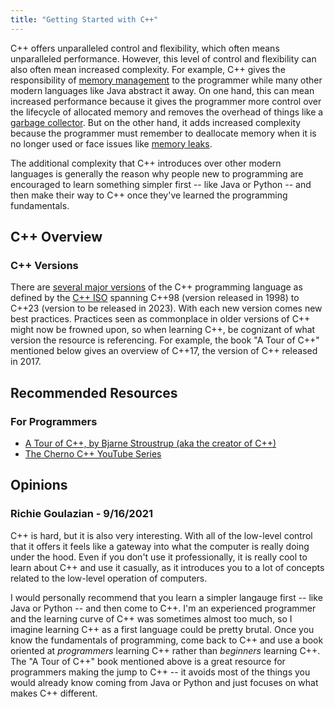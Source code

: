 ```yaml
---
title: "Getting Started with C++"
---
```


C++ offers unparalleled control and flexibility, which often means unparalleled performance. However, this level of control and flexibility can also often mean increased complexity. For example, C++ gives the responsibility of [memory management](https://www.programiz.com/cpp-programming/memory-management) to the programmer while many other modern languages like Java abstract it away. On one hand, this can mean increased performance because it gives the programmer more control over the lifecycle of allocated memory and removes the overhead of things like a [garbage collector](https://en.wikipedia.org/wiki/Garbage_collection_(computer_science)). But on the other hand, it adds increased complexity because the programmer must remember to deallocate memory when it is no longer used or face issues like [memory leaks](https://en.wikipedia.org/wiki/Memory_leak).

The additional complexity that C++ introduces over other modern languages is generally the reason why people new to programming are encouraged to learn something simpler first -- like Java or Python -- and then make their way to C++ once they've learned the programming fundamentals.

## C++ Overview

### C++ Versions

There are [several major versions](https://en.wikipedia.org/wiki/C%2B%2B#Standardization) of the C++ programming language as defined by the [C++ ISO](https://isocpp.org/) spanning C++98 (version released in 1998) to C++23 (version to be released in 2023). With each new version comes new best practices. Practices seen as commonplace in older versions of C++ might now be frowned upon, so when learning C++, be cognizant of what version the resource is referencing. For example, the book "A Tour of C++" mentioned below gives an overview of C++17, the version of C++ released in 2017. 

## Recommended Resources

### For Programmers

* [A Tour of C++, by Bjarne Stroustrup (aka the creator of C++)](https://www.amazon.com/Tour-2nd-Depth-Bjarne-Stroustrup/dp/0134997832)
* [The Cherno C++ YouTube Series](https://www.youtube.com/watch?v=18c3MTX0PK0&list=PLlrATfBNZ98dudnM48yfGUldqGD0S4FFb&index=1)

## Opinions

### Richie Goulazian - 9/16/2021

C++ is hard, but it is also very interesting. With all of the low-level control that it offers it feels like a gateway into what the computer is really doing under the hood. Even if you don't use it professionally, it is really cool to learn about C++ and use it casually, as it introduces you to a lot of concepts related to the low-level operation of computers.

I would personally recommend that you learn a simpler langauge first -- like Java or Python -- and then come to C++. I'm an experienced programmer and the learning curve of C++ was sometimes almost too much, so I imagine learning C++ as a first language could be pretty brutal. Once you know the fundamentals of programming, come back to C++ and use a book oriented at *programmers* learning C++ rather than *beginners* learning C++. The "A Tour of C++" book mentioned above is a great resource for programmers making the jump to C++ -- it avoids most of the things you would already know coming from Java or Python and just focuses on what makes C++ different.
